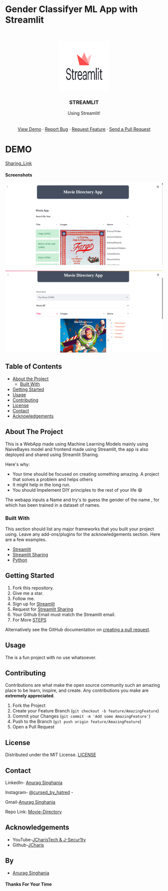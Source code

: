 # Gender Classifyer ML App with Streamlit









<!-- PROJECT LOGO -->
<br />
<p align="center">
  <a href="https://github.com/roshanlam/ReadMeTemplate/">
    <img src="./logo.png" alt="Logo" width="160" height="160">
  </a>

  <h3 align="center">STREAMLIT</h3>

  <p align="center">
    Using Streamlit!
    <br />
    <a href="https://github.com/itzanuragsinghania?tab=repositories"><strong></strong></a>
    <br />
    <br />
    <a href="https://share.streamlit.io/itzanuragsinghania/movie-directory/app.py">View Demo</a>
    ·
    <a href="https://github.com/itzanuragsinghania/Movie-Directory/issues/new">Report Bug</a>
    ·
    <a href="https://github.com/itzanuragsinghania/Movie-Directory/issues/new">Request Feature</a>
    ·
    <a href="https://github.com/itzanuragsinghania/Movie-Directory/pulls">Send a Pull Request</a>
  </p>
</p>


# DEMO
[Sharing_Link](https://bit.ly/37iO5WJ)
#### Screenshots
![](images/awesome_layout_streamlit03.png)


![](images/awesome_layout_streamlit04.png) 



<!-- TABLE OF CONTENTS -->
## Table of Contents

* [About the Project](#about-the-project)
  * [Built With](#built-with)
* [Getting Started](#getting-started)
* [Usage](#usage)
* [Contributing](#contributing)
* [License](#license)
* [Contact](#contact)
* [Acknowledgements](#acknowledgements)



<!-- ABOUT THE PROJECT -->
## About The Project


This is a  WebApp made using Machine Learning Models mainly using  NaiveBayes model and frontend made using Streamlit, the app is also deployed and shared using Streamlit Sharing.

Here's why:
* Your time should be focused on creating something amazing. A project that solves a problem and helps others
* It might help in the long run.
* You should Impelement DIY principles to the rest of your life :smile:

The webapp inputs a Name and try's to guess the gender of the name , for which has been trained in a dataset of names.

### Built With
This section should list any major frameworks that you built your project using. Leave any add-ons/plugins for the acknowledgements section. Here are a few examples.
* [Streamlit](https://www.streamlit.io/)
* [Streamlit Sharing](https://www.streamlit.io/sharing-sign-up)
* [Python](https://www.python.org/)



<!-- GETTING STARTED -->
## Getting Started

1. Fork this repository.
2. Give me a star. 
3. Follow me.
4. Sign up for [Streamlit](https://www.streamlit.io/)
6. Request for [Streamlit Sharing](https://www.streamlit.io/sharing-sign-up)
7. Your Github Email must match the Streamlit email.
8. For More [STEPS](https://blog.streamlit.io/introducing-streamlit-sharing/)

Alternatively see the GitHub documentation on [creating a pull request](https://help.github.com/en/github/collaborating-with-issues-and-pull-requests/creating-a-pull-request).


<!-- USAGE EXAMPLES -->
## Usage

The is a fun project with no use whatsoever.

<!-- CONTRIBUTING -->
## Contributing

Contributions are what make the open source community such an amazing place to be learn, inspire, and create. Any contributions you make are **extremely appreciated**.

1. Fork the Project
2. Create your Feature Branch (`git checkout -b feature/AmazingFeature`)
3. Commit your Changes (`git commit -m 'Add some AmazingFeature'`)
4. Push to the Branch (`git push origin feature/AmazingFeature`)
5. Open a Pull Request



<!-- LICENSE -->
## License

Distributed under the MIT License. [LICENSE](LICENSCE)




## Contact

LinkedIn- [Anurag Singhania](https://www.linkedin.com/in/anurag-singhania-39623217b/)

Instagram- [@cursed_by_hatred](https://www.instagram.com/cursed_by_hatred/) - 

Gmail-[Anurag Singhania](anuragsinghania235@gmail.com)

Repo  Link: [Movie-Directory](https://github.com/itzanuragsinghania/Movie-Directory)




<!-- ACKNOWLEDGEMENTS -->
## Acknowledgements
* YouTube-[JCharisTech & J-Secur1ty](https://www.youtube.com/channel/UC2wMHF4HBkTMGLsvZAIWzRg)
* Github-[JCharis](https://github.com/Jcharis)


## By
+ [Anurag Singhania](https://github.com/itzanuragsinghania)








#### Thanks For Your Time


